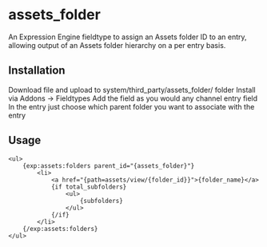 assets_folder
=============

An Expression Engine fieldtype to assign an Assets folder ID to an entry, allowing output of an Assets folder hierarchy on a per entry basis.

Installation
------------
Download file and upload to system/third_party/assets_folder/ folder
Install via Addons -> Fieldtypes
Add the field as you would any channel entry field
In the entry just choose which parent folder you want to associate with the entry

Usage
------------
```
<ul>
    {exp:assets:folders parent_id="{assets_folder}"}
        <li>
            <a href="{path=assets/view/{folder_id}}">{folder_name}</a>
            {if total_subfolders}
                <ul>
                    {subfolders}
                </ul>
            {/if}
        </li>
    {/exp:assets:folders}
</ul>
```